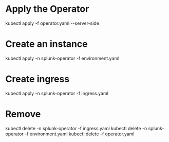 
# Apply the Operator
kubectl apply -f operator.yaml --server-side

# Create an instance
kubectl apply -n splunk-operator -f environment.yaml

# Create ingress
kubectl apply -n splunk-operator -f ingress.yaml


# Remove
kubectl delete -n splunk-operator -f ingress.yaml
kubectl delete -n splunk-operator -f environment.yaml
kubectl delete -f operator.yaml
